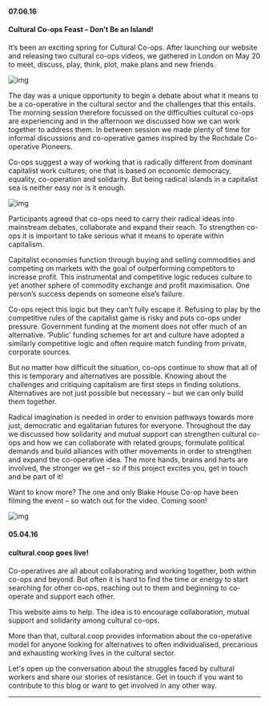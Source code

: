 <!--
1. You will need to upload the image somewhere. I have been upload images onto http://imgur.com.
2. Once it is uploaded, there are a few links imgur provide you to the image. 
3. Copy the 'Direct Link' one
4. Paste it like this into the post ![img](http://i.imgur.com/ZsGBONc.png)
-->

#### 07.06.16
#### Cultural Co-ops Feast – Don’t Be an Island!

It’s been an exciting spring for Cultural Co-ops. After launching our website and releasing two cultural co-ops videos, we gathered in London on May 20 to meet, discuss, play, think, plot, make plans and new friends. 

![img](http://i.imgur.com/r43upr5.jpg)

The day was a unique opportunity to begin a debate about what it means to be a co-operative in the cultural sector and the challenges that this entails. The morning session therefore focussed on the difficulties cultural co-ops are experiencing and in the afternoon we discussed how we can work together to address them. In between session we made plenty of time for informal discussions and co-operative games inspired by the Rochdale Co-operative Pioneers.

Co-ops suggest a way of working that is radically different from dominant capitalist work cultures; one that is based on economic democracy, equality, co-operation and solidarity. But being radical islands in a capitalist sea is neither easy nor is it enough. 

![img](http://i.imgur.com/vLvB8mn.jpg)

Participants agreed that co-ops need to carry their radical ideas into mainstream debates, collaborate and expand their reach. To strengthen co-ops it is important to take serious what it means to operate within capitalism. 

Capitalist economies function through buying and selling commodities and competing on markets with the goal of outperforming competitors to increase profit. This instrumental and competitive logic reduces culture to yet another sphere of commodity exchange and profit maximisation. One person’s success depends on someone else’s failure. 

Co-ops reject this logic but they can’t fully escape it. Refusing to play by the competitive rules of the capitalist game is risky and puts co-ops under pressure. Government funding at the moment does not offer much of an alternative. ‘Public’ funding schemes for art and culture have adopted a similarly competitive logic and often require match funding from private, corporate sources. 

But no matter how difficult the situation, co-ops continue to show that all of this is temporary and alternatives are possible. Knowing about the challenges and critiquing capitalism are first steps in finding solutions. Alternatives are not just possible but necessary – but we can only build them together.

Radical imagination is needed in order to envision pathways towards more just, democratic and egalitarian futures for everyone. Throughout the day we discussed how solidarity and mutual support can strengthen cultural co-ops and how we can collaborate with related groups, formulate political demands and build alliances with other movements in order to strengthen and expand the co-operative idea. The more hands, brains and harts are involved, the stronger we get – so if this project excites you, get in touch and be part of it!

Want to know more? The one and only Blake House Co-op have been filming the event – so watch out for the video. Coming soon!

![img](http://i.imgur.com/iS6GAvh.jpg)

#### 05.04.16
#### cultural.coop goes live!

Co-operatives are all about collaborating and working together, both within co-ops and beyond. But often it is hard to find the time or energy to start searching for other co-ops, reaching out to them and beginning to co-operate and support each other.

This website aims to help. The idea is to encourage collaboration, mutual support and solidarity among cultural co-ops. 

More than that, cultural.coop provides information about the co-operative model for anyone looking for alternatives to often individualised, precarious and exhausting working lives in the cultural sector.

Let's open up the conversation about the struggles faced by cultural workers and share our stories of resistance. Get in touch if you want to contribute to this blog or want to get involved in any other way. 

---
